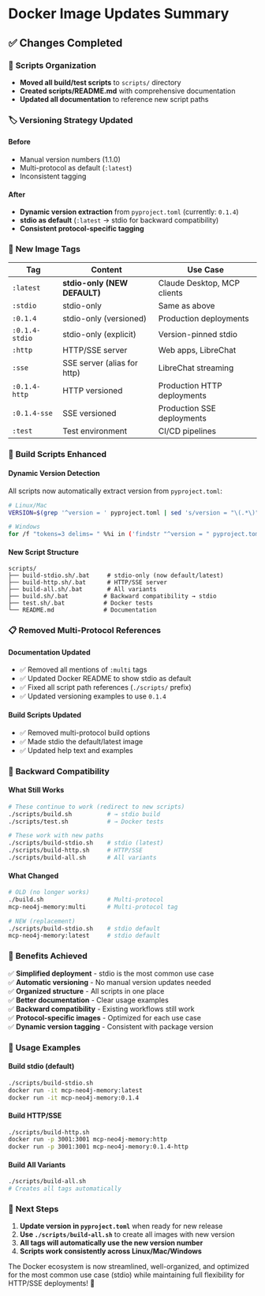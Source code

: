 # Docker Image Updates Summary

## ✅ Changes Completed

### 📁 **Scripts Organization**
- **Moved all build/test scripts** to `scripts/` directory
- **Created scripts/README.md** with comprehensive documentation
- **Updated all documentation** to reference new script paths

### 🏷️ **Versioning Strategy Updated**

#### **Before**
- Manual version numbers (1.1.0)
- Multi-protocol as default (`:latest`)
- Inconsistent tagging

#### **After**  
- **Dynamic version extraction** from `pyproject.toml` (currently: `0.1.4`)
- **stdio as default** (`:latest` → stdio for backward compatibility)
- **Consistent protocol-specific tagging**

### 🐳 **New Image Tags**

| Tag | Content | Use Case |
|-----|---------|----------|
| `:latest` | **stdio-only (NEW DEFAULT)** | Claude Desktop, MCP clients |
| `:stdio` | stdio-only | Same as above |
| `:0.1.4` | stdio-only (versioned) | Production deployments |
| `:0.1.4-stdio` | stdio-only (explicit) | Version-pinned stdio |
| `:http` | HTTP/SSE server | Web apps, LibreChat |
| `:sse` | SSE server (alias for http) | LibreChat streaming |
| `:0.1.4-http` | HTTP versioned | Production HTTP deployments |
| `:0.1.4-sse` | SSE versioned | Production SSE deployments |
| `:test` | Test environment | CI/CD pipelines |

### 🔧 **Build Scripts Enhanced**

#### **Dynamic Version Detection**
All scripts now automatically extract version from `pyproject.toml`:
```bash
# Linux/Mac
VERSION=$(grep '^version = ' pyproject.toml | sed 's/version = "\(.*\)"/\1/')

# Windows  
for /f "tokens=3 delims= " %%i in ('findstr "^version = " pyproject.toml') do set VERSION=%%i
```

#### **New Script Structure**
```
scripts/
├── build-stdio.sh/.bat     # stdio-only (now default/latest)
├── build-http.sh/.bat      # HTTP/SSE server
├── build-all.sh/.bat       # All variants  
├── build.sh/.bat          # Backward compatibility → stdio
├── test.sh/.bat           # Docker tests
└── README.md              # Documentation
```

### 📋 **Removed Multi-Protocol References**

#### **Documentation Updated**
- ✅ Removed all mentions of `:multi` tags
- ✅ Updated Docker README to show stdio as default
- ✅ Fixed all script path references (`./scripts/` prefix)
- ✅ Updated versioning examples to use `0.1.4`

#### **Build Scripts Updated**
- ✅ Removed multi-protocol build options
- ✅ Made stdio the default/latest image
- ✅ Updated help text and examples

### 🔄 **Backward Compatibility**

#### **What Still Works**
```bash
# These continue to work (redirect to new scripts)
./scripts/build.sh          # → stdio build
./scripts/test.sh           # → Docker tests

# These work with new paths
./scripts/build-stdio.sh    # stdio (latest)
./scripts/build-http.sh     # HTTP/SSE
./scripts/build-all.sh      # All variants
```

#### **What Changed**  
```bash
# OLD (no longer works)
./build.sh                  # Multi-protocol
mcp-neo4j-memory:multi      # Multi-protocol tag

# NEW (replacement)
./scripts/build-stdio.sh    # stdio default
mcp-neo4j-memory:latest     # stdio default
```

### 🎯 **Benefits Achieved**

✅ **Simplified deployment** - stdio is the most common use case  
✅ **Automatic versioning** - No manual version updates needed  
✅ **Organized structure** - All scripts in one place  
✅ **Better documentation** - Clear usage examples  
✅ **Backward compatibility** - Existing workflows still work  
✅ **Protocol-specific images** - Optimized for each use case  
✅ **Dynamic version tagging** - Consistent with package version

### 📖 **Usage Examples**

#### **Build stdio (default)**
```bash
./scripts/build-stdio.sh
docker run -it mcp-neo4j-memory:latest
docker run -it mcp-neo4j-memory:0.1.4
```

#### **Build HTTP/SSE**
```bash
./scripts/build-http.sh  
docker run -p 3001:3001 mcp-neo4j-memory:http
docker run -p 3001:3001 mcp-neo4j-memory:0.1.4-http
```

#### **Build All Variants**
```bash
./scripts/build-all.sh
# Creates all tags automatically
```

### 🚀 **Next Steps**

1. **Update version in `pyproject.toml`** when ready for new release
2. **Use `./scripts/build-all.sh`** to create all images with new version
3. **All tags will automatically use the new version number**
4. **Scripts work consistently across Linux/Mac/Windows**

The Docker ecosystem is now streamlined, well-organized, and optimized for the most common use case (stdio) while maintaining full flexibility for HTTP/SSE deployments! 🎉
